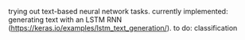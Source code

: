 trying out text-based neural network tasks.
currently implemented: generating text with an LSTM RNN (https://keras.io/examples/lstm_text_generation/).
to do:
classification
